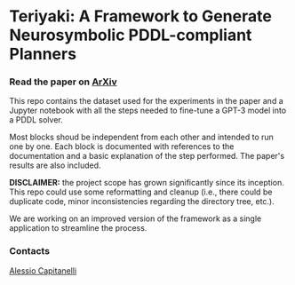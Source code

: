 # Teriyaki: A Framework to Generate Neurosymbolic PDDL-compliant Planners

### Read the paper on [ArXiv](https://arxiv.org/abs/2303.00438)

This repo contains the dataset used for the experiments in the paper and a Jupyter notebook with all the steps needed to fine-tune a GPT-3 model into a PDDL solver.

Most blocks shoud be independent from each other and intended to run one by one. Each block is documented with references to the documentation and a basic explanation of the step performed. The paper's results are also included.

**DISCLAIMER:** the project scope has grown significantly since its inception. This repo could use some reformatting and cleanup (i.e., there could be duplicate code, minor inconsistencies regarding the directory tree, etc.). 

We are working on an improved version of the framework as a single application to streamline the process.

### Contacts
[Alessio Capitanelli](mailto:alessio.capitanelli@dibris.unige.it)
